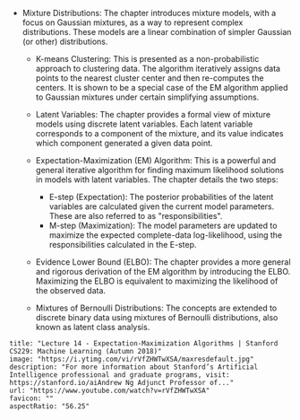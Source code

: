 * Mixture Distributions: The chapter introduces mixture models, with a focus
     on Gaussian mixtures, as a way to represent complex distributions. These
     models are a linear combination of simpler Gaussian (or other)
     distributions.

   * K-means Clustering: This is presented as a non-probabilistic approach to
     clustering data. The algorithm iteratively assigns data points to the nearest
      cluster center and then re-computes the centers. It is shown to be a special
      case of the EM algorithm applied to Gaussian mixtures under certain
     simplifying assumptions.

   * Latent Variables: The chapter provides a formal view of mixture models using
     discrete latent variables. Each latent variable corresponds to a component of
      the mixture, and its value indicates which component generated a given data
     point.

   * Expectation-Maximization (EM) Algorithm: This is a powerful and general
     iterative algorithm for finding maximum likelihood solutions in models with
     latent variables. The chapter details the two steps:
       * E-step (Expectation): The posterior probabilities of the latent
         variables are calculated given the current model parameters. These are
         also referred to as "responsibilities".
       * M-step (Maximization): The model parameters are updated to maximize the
         expected complete-data log-likelihood, using the responsibilities
         calculated in the E-step.

   * Evidence Lower Bound (ELBO): The chapter provides a more general and
     rigorous derivation of the EM algorithm by introducing the ELBO. Maximizing
     the ELBO is equivalent to maximizing the likelihood of the observed data.

   * Mixtures of Bernoulli Distributions: The concepts are extended to discrete
     binary data using mixtures of Bernoulli distributions, also known as latent
     class analysis.

```embed
title: "Lecture 14 - Expectation-Maximization Algorithms | Stanford CS229: Machine Learning (Autumn 2018)"
image: "https://i.ytimg.com/vi/rVfZHWTwXSA/maxresdefault.jpg"
description: "For more information about Stanford’s Artificial Intelligence professional and graduate programs, visit: https://stanford.io/aiAndrew Ng Adjunct Professor of..."
url: "https://www.youtube.com/watch?v=rVfZHWTwXSA"
favicon: ""
aspectRatio: "56.25"
```
